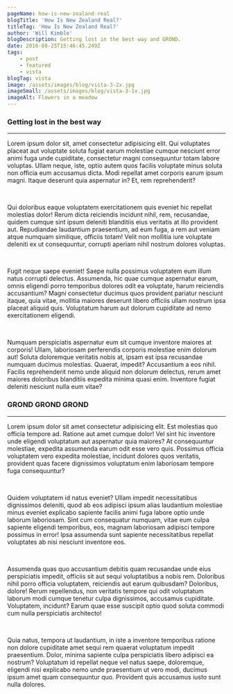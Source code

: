 ```yaml
---
pageName: how-is-new-zealand-real
blogTitle: 'How Is New Zealand Real?'
titleTag: 'How Is New Zealand Real?'
author: 'Will Kimble'
blogDescription: Getting lost in the best way and GROND.
date: 2016-08-25T15:46:45.249Z
tags:
    - post
    - featured
    - vista
blogTag: vista
image: /assets/images/blog/vista-3-2x.jpg
imageSmall: /assets/images/blog/vista-3-1x.jpg
imageAlt: Flowers in a meadow
---
```


<h3 class="blog-post__sub-heading revealFade">Getting lost in the best way</h3>
<hr class="blog-post__divider revealFade">
<div class="blog-post__description revealFade">
    <p>Lorem ipsum dolor sit, amet consectetur adipisicing elit. Qui voluptates
        placeat aut voluptate soluta fugiat earum molestiae cumque nesciunt error animi fuga unde
        cupiditate,
        consectetur magni consequuntur totam labore voluptas.
        Ullam neque, iste, optio autem quos facilis voluptate minus soluta non officia eum accusamus
        dicta.
        Modi
        repellat amet corporis earum ipsum magni. Itaque deserunt quia aspernatur in? Et, rem
        reprehenderit?
    </p><br>
    <p>Qui doloribus eaque voluptatem exercitationem quis eveniet hic repellat molestias dolor! Rerum
        dicta
        reiciendis incidunt nihil, rem, recusandae, quidem cumque sint ipsum deleniti blanditiis eius
        veritatis
        at illo provident aut.
        Repudiandae laudantium praesentium, ad eum fuga, a rem aut veniam atque numquam similique,
        officiis
        totam! Velit non mollitia iure voluptate deleniti ex ut consequuntur, corrupti aperiam nihil
        nostrum
        dolores voluptas.
    </p><br>
    <p>Fugit neque saepe eveniet! Saepe nulla possimus voluptatem eum illum natus corrupti delectus.
        Assumenda,
        hic quae cumque aspernatur earum, omnis eligendi porro temporibus dolores odit ea voluptate,
        harum
        reiciendis accusantium?
        Magni consectetur ducimus quos provident pariatur nesciunt itaque, quia vitae, mollitia maiores
        deserunt
        libero officiis ullam nostrum ipsa placeat aliquid quis. Voluptatum harum aut dolorum cupiditate
        ad
        nemo
        exercitationem eligendi.
    </p><br>
    <p>Numquam perspiciatis aspernatur eum sit cumque inventore maiores at corporis! Ullam, laboriosam
        perferendis corporis molestiae enim dolorum aut! Soluta doloremque veritatis nobis at, ipsam est
        ipsa
        recusandae numquam ducimus molestias.
        Quaerat, impedit? Accusantium a eos nihil. Facilis reprehenderit nemo unde aliquid non dolorum
        delectus,
        rerum amet maiores doloribus blanditiis expedita minima quasi enim. Inventore fugiat deleniti
        nesciunt
        nulla eum vitae?
    </p>
</div>
<h3 class="blog-post__sub-heading revealFade">GROND GROND GROND</h3>
<hr class="blog-post__divider revealFade">
<div class="blog-post__description revealFade">
    <p>Lorem ipsum dolor sit amet consectetur adipisicing elit. Est molestias quo
        officia tempore ad. Ratione aut amet cumque dolor! Vel sint hic inventore unde eligendi
        voluptatum
        aut
        aspernatur quia maiores?
        At consequuntur molestiae, expedita assumenda earum odit esse vero quis. Possimus officia
        voluptatem
        vero expedita molestiae, incidunt dolores quos veritatis, provident quas facere dignissimos
        voluptatum
        enim laboriosam tempore fuga consequuntur?
    </p><br>
    <p>Quidem voluptatem id natus eveniet? Ullam impedit necessitatibus dignissimos deleniti, quod ab
        eos
        adipisci ipsum alias laudantium molestiae minus eveniet explicabo sapiente facilis animi fuga
        labore
        optio unde laborum laboriosam.
        Sint cum consequatur numquam, vitae eum culpa sapiente eligendi temporibus, eos, magnam
        laboriosam
        adipisci tempore possimus in error! Ipsa assumenda sunt sapiente necessitatibus repellat
        voluptates
        ab
        nisi nesciunt inventore eos.
    </p><br>
    <p>Assumenda quas quo accusantium debitis quam recusandae unde eius perspiciatis impedit, officiis
        sit
        aut
        sequi voluptatibus a nobis rem. Doloribus nihil porro officia voluptatem, reiciendis aut earum
        quibusdam? Doloribus, dolore!
        Rerum repellendus, non veritatis tempore qui odit voluptatum laborum modi cumque tenetur culpa
        dignissimos, accusamus cupiditate. Voluptatem, incidunt? Earum quae esse suscipit optio quod
        soluta
        commodi cum nulla perspiciatis architecto!
    </p><br>
    <p>Quia natus, tempora ut laudantium, in iste a inventore temporibus ratione non dolore cupiditate
        amet
        sequi rem quaerat voluptatum impedit praesentium. Dolor, minima sapiente culpa perspiciatis
        libero
        adipisci ea nostrum?
        Voluptatum id repellat neque vel natus saepe, doloremque, eligendi nisi explicabo nemo unde
        praesentium
        ut vero modi, ducimus ipsum amet quam consequuntur quo. Provident quis accusamus iusto sunt
        nulla
        dolores.
    </p>
</div>